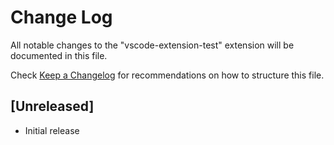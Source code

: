 # Change Log
All notable changes to the "vscode-extension-test" extension will be documented in this file.

Check [Keep a Changelog](http://keepachangelog.com/) for recommendations on how to structure this file.

## [Unreleased]
- Initial release